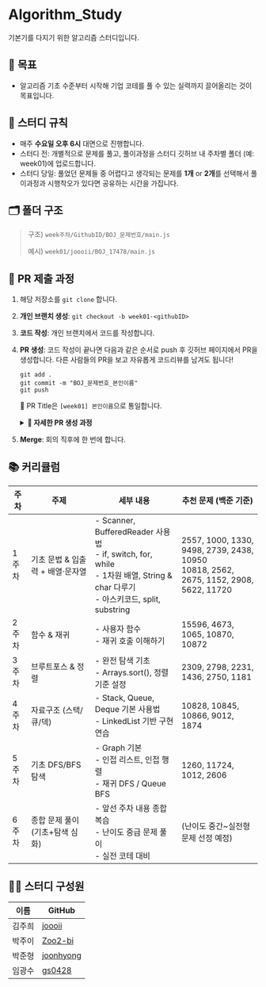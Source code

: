 # Algorithm_Study
기본기를 다지기 위한 알고리즘 스터디입니다.

## 👑 목표
- 알고리즘 기초 수준부터 시작해 기업 코테를 풀 수 있는 실력까지 끌어올리는 것이 목표입니다.

## 📌 스터디 규칙
- 매주 **수요일 오후 6시** 대면으로 진행합니다.
- 스터디 전: 개별적으로 문제를 풀고, 풀이과정을 스터디 깃허브 내 주차별 폴더 (예: week01)에 업로드합니다.
- 스터디 당일: 풀었던 문제들 중 어렵다고 생각되는 문제를 **1개** or **2개**를 선택해서 풀이과정과 시행착오가 있다면 공유하는 시간을 가집니다.


## 🗂️ 폴더 구조
> 구조) `week주차/GithubID/BOJ_문제번호/main.js`
> 
> 예시) `week01/joooii/BOJ_17478/main.js`


## 📮 PR 제출 과정
1. 해당 저장소를 `git clone` 합니다.
2. **개인 브랜치 생성**: `git checkout -b week01-<githubID>`
3. **코드 작성**: 개인 브랜치에서 코드를 작성합니다.
4. **PR 생성**: 코드 작성이 끝나면 다음과 같은 순서로 push 후 깃허브 페이지에서 PR을 생성합니다. 다른 사람들의 PR을 보고 자유롭게 코드리뷰를 남겨도 됩니다!

   ```
   git add .
   git commit -m "BOJ_문제번호_본인이름"
   git push
   ```
   🌟 PR Title은 `[week01] 본인이름`으로 통일합니다.
   <details> 
      <summary><b> 🔽 자세한 PR 생성 과정</b></summary>
      1. add -> commit -> push
      <img width="800" alt="image" src="https://github.com/user-attachments/assets/daf170bb-fd0b-45eb-996a-747faf0b52e5" />

      +) 아래 에러가 뜬다면, 로컬 브랜치와 원격 브랜치가 연결되지 않은 것이니, `git push -u origin 생성브랜치명` 을 해주시면 됩니다!</br>
      `fatal: The current branch week01-joooii has no upstream branch.` 

   </details>
   
6. **Merge**: 회의 직후에 한 번에 합니다.


## 📚 커리큘럼
| 주차 | 주제 | 세부 내용 | 추천 문제 (백준 기준) |
|------|------|-----------|-----------------------|
| 1주차 | 기초 문법 & 입출력 + 배열·문자열 | - Scanner, BufferedReader 사용법<br>- if, switch, for, while<br>- 1차원 배열, String & char 다루기<br>- 아스키코드, split, substring | 2557, 1000, 1330, 9498, 2739, 2438, 10950<br>10818, 2562, 2675, 1152, 2908, 5622, 11720 |
| 2주차 | 함수 & 재귀 | - 사용자 함수<br>- 재귀 호출 이해하기 | 15596, 4673, 1065, 10870, 10872 |
| 3주차 | 브루트포스 & 정렬 | - 완전 탐색 기초<br>- Arrays.sort(), 정렬 기준 설정 | 2309, 2798, 2231, 1436, 2750, 1181 |
| 4주차 | 자료구조 (스택/큐/덱) | - Stack, Queue, Deque 기본 사용법<br>- LinkedList 기반 구현 연습 | 10828, 10845, 10866, 9012, 1874 |
| 5주차 | 기초 DFS/BFS 탐색 | - Graph 기본<br>- 인접 리스트, 인접 행렬<br>- 재귀 DFS / Queue BFS | 1260, 11724, 1012, 2606 |
| 6주차 | 종합 문제 풀이 (기초+탐색 심화) | - 앞선 주차 내용 종합 복습<br>- 난이도 중급 문제 풀이<br>- 실전 코테 대비 | (난이도 중간~실전형 문제 선정 예정) |


## 🏃🏻 스터디 구성원
| 이름 | GitHub |
|-----|--------|
| 김주희 | [joooii](https://github.com/joooii) |
| 박주이 | [Zoo2-bi](https://github.com/Zoo2-bi) |
| 박준형 | [joonhyong](https://github.com/joonhyong) |
| 임광수 | [gs0428](https://github.com/gs0428) |

